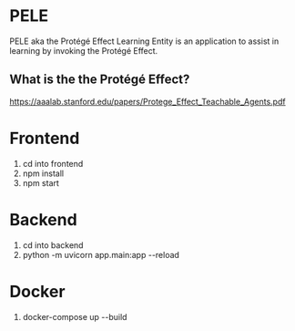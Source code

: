 # PELE
PELE aka the Protégé Effect Learning Entity is an application to assist in learning by invoking the Protégé Effect.

## What is the the Protégé Effect?
https://aaalab.stanford.edu/papers/Protege_Effect_Teachable_Agents.pdf

# Frontend

1. cd into frontend
2. npm install
3. npm start

# Backend

1. cd into backend
2. python -m uvicorn app.main:app --reload


# Docker

1. docker-compose up --build